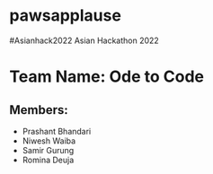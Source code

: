 # pawsapplause
#Asianhack2022 Asian Hackathon 2022
# Team Name: Ode to Code
## Members:
- Prashant Bhandari
- Niwesh Waiba
- Samir Gurung
- Romina Deuja


